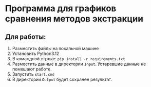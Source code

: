 # Программа для графиков сравнения методов экстракции

## Для работы:

1. Разместить файлы на локальной машине
2. Установить Python3.12
3. В командной строке: `pip install -r requirements.txt`
4. Разместить данные в директории `Input`. Устаревшие данные не помешают работе.
5. Запустить `start.cmd`
6. В директории `Output` будет сохранен результат.